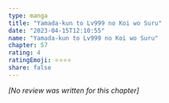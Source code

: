 ```yaml
---
type: manga
title: "Yamada-kun to Lv999 no Koi wo Suru"
date: "2023-04-15T12:10:55"
name: "Yamada-kun to Lv999 no Koi wo Suru"
chapter: 57
rating: 4
ratingEmoji: ⭐️⭐️⭐️⭐️
share: false
---
```


*[No review was written for this chapter]*
